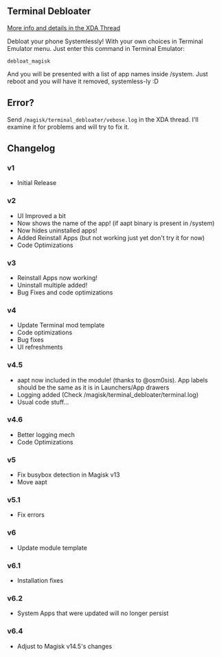 ## Terminal Debloater
[More info and details in the XDA Thread](https://forum.xda-developers.com/apps/magisk/module-terminal-debloater-debloat-t3584163)

 Debloat your phone Systemlessly!
 With your own choices in Terminal Emulator menu.
 Just enter this command in Terminal Emulator:

	debloat_magisk
	
 And you will be presented with a list of app names inside /system.
 Just reboot and you will have it removed, systemless-ly :D
 
## Error?
 Send `/magisk/terminal_debloater/vebose.log` in the XDA thread. I'll examine it for problems and will try to fix it.

## Changelog

### v1
* Initial Release
### v2
* UI Improved a bit
* Now shows the name of the app! (if aapt binary is present in /system)
* Now hides uninstalled apps!
* Added Reinstall Apps (but not working just yet don't try it for now)
* Code Optimizations
### v3
* Reinstall Apps now working!
* Uninstall multiple added!
* Bug Fixes and code optimizations
### v4
* Update Terminal mod template
* Code optimizations
* Bug fixes
* UI refreshments
### v4.5
* aapt now included in the module! (thanks to @osm0sis). App labels should be the same as it is in Launchers/App drawers 
* Logging added (Check /magisk/terminal_debloater/terminal.log)
* Usual code stuff... 
### v4.6
* Better logging mech
* Code Optimizations
### v5
* Fix busybox detection in Magisk v13
* Move aapt
### v5.1
* Fix errors
### v6
* Update module template
### v6.1
* Installation fixes
### v6.2
* System Apps that were updated will no longer persist
### v6.4
* Adjust to Magisk v14.5's changes
